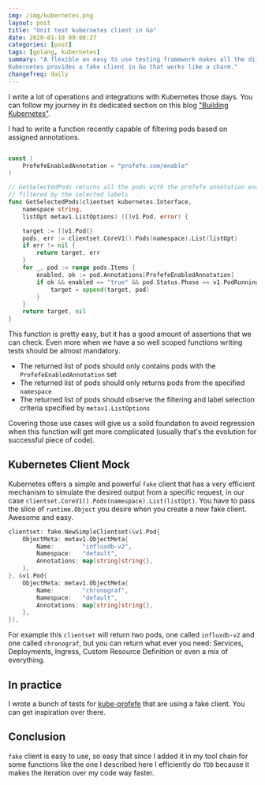 ```yaml
---
img: /img/kubernetes.png
layout: post
title: "Unit test kubernetes client in Go"
date: 2020-01-10 09:08:27
categories: [post]
tags: [golang, kubernetes]
summary: "A flexible an easy to use testing framework makes all the difference.
Kubernetes provides a fake client in Go that works like a charm."
changefreq: daily
---
```


I write a lot of operations and integrations with Kubernetes those days. You can
follow my journey in its dedicated section on this blog ["Building
Kubernetes"](/planet/assemble-kubernetes.html).

I had to write a function recently capable of filtering pods based on assigned
annotations.

```go

const (
	ProfefeEnabledAnnotation = "profefe.com/enable"
)

// GetSelectedPods returns all the pods with the profefe annotation enabled
// filtered by the selected labels
func GetSelectedPods(clientset kubernetes.Interface,
	namespace string,
	listOpt metav1.ListOptions) ([]v1.Pod, error) {

	target := []v1.Pod{}
	pods, err := clientset.CoreV1().Pods(namespace).List(listOpt)
	if err != nil {
		return target, err
	}
	for _, pod := range pods.Items {
		enabled, ok := pod.Annotations[ProfefeEnabledAnnotation]
		if ok && enabled == "true" && pod.Status.Phase == v1.PodRunning {
			target = append(target, pod)
		}
	}
	return target, nil
}
```
This function is pretty easy, but it has a good amount of assertions that we can
check. Even more when we have a so well scoped functions writing tests should be
almost mandatory.

* The returned list of pods should only contains pods with the
  `ProfefeEnabledAnnotation` set
* The returned list of pods should only returns pods from the specified
  `namespace`
* The returned list of pods should observe the filtering and label selection
  criteria specified by `metav1.ListOptions`

Covering those use cases will give us a solid foundation to avoid regression
when this function will get more complicated (usually that's the evolution for
successful piece of code).

## Kubernetes Client Mock

Kubernetes offers a simple and powerful `fake` client that has a very efficient
mechanism to simulate the desired output from a specific request, in our case
`clientset.CoreV1().Pods(namespace).List(listOpt)`. You have to pass the slice
of `runtime.Object` you desire when you create a new fake client. Awesome and
easy.

```go
clientset: fake.NewSimpleClientset(&v1.Pod{
    ObjectMeta: metav1.ObjectMeta{
        Name:        "influxdb-v2",
        Namespace:   "default",
        Annotations: map[string]string{},
    },
}, &v1.Pod{
    ObjectMeta: metav1.ObjectMeta{
        Name:        "chronograf",
        Namespace:   "default",
        Annotations: map[string]string{},
    },
}),
```
For example this `clientset` will return two pods, one called `influxdb-v2` and
one called `chronograf`, but you can return what ever you need: Services,
Deployments, Ingress, Custom Resource Definition or even a mix of everything.

## In practice

I wrote a bunch of tests for
[kube-profefe](https://github.com/profefe/kube-profefe/blob/master/pkg/kubeutil/kube_test.go)
that are using a fake client. You can get inspiration over there.

## Conclusion

`fake` client is easy to use, so easy that since I added it in my tool chain for
some functions like the one I described here I efficiently do `TDD` because it
makes the iteration over my code way faster.
